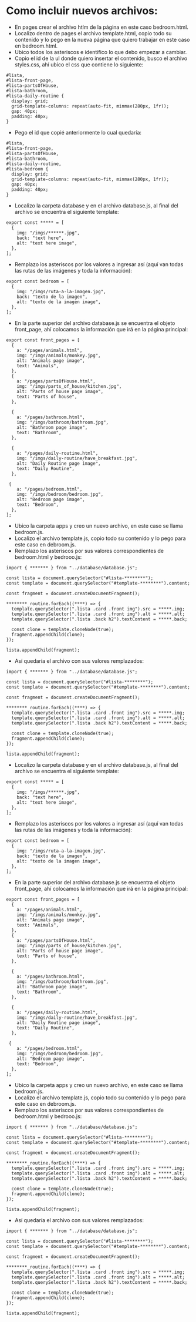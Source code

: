 # Como incluir nuevos archivos:

- En pages crear el archivo htlm de la página en este caso bedroom.html.
- Localizo dentro de pages el archivo template.html, copio todo su contenido y lo pego en la nueva página que quiero trabajar en este caso en bedroom.html.
- Ubico todos los asteriscos e identifico lo que debo empezar a cambiar.
- Copio el id de la ul donde quiero insertar el contenido, busco el archivo styles.css, ahí ubico el css que contiene lo siguiente:

```
#lista,
#lista-front-page,
#lista-partsOfHouse,
#lista-bathroom,
#lista-daily-routine {
  display: grid;
  grid-template-columns: repeat(auto-fit, minmax(280px, 1fr));
  gap: 40px;
  padding: 40px;
}
```

- Pego el id que copié anteriormente lo cual quedaría:

```
#lista,
#lista-front-page,
#lista-partsOfHouse,
#lista-bathroom,
#lista-daily-routine,
#lista-bedroom {
  display: grid;
  grid-template-columns: repeat(auto-fit, minmax(280px, 1fr));
  gap: 40px;
  padding: 40px;
}
```

- Localizo la carpeta database y en el archivo database.js, al final del archivo se encuentra el siguiente template:

```
export const ***** = [
  {
    img: "/imgs/******.jpg",
    back: "text here",
    alt: "text here image",
  },
];
```

- Remplazo los asteriscos por los valores a ingresar así (aquí van todas las rutas de las imágenes y toda la información):

```
export const bedroom = [
  {
    img: "/imgs/ruta-a-la-imagen.jpg",
    back: "texto de la imagen",
    alt: "texto de la imagen image",
  },
];
```

- En la parte superior del archivo database.js se encuentra el objeto front_page, ahí colocamos la información que irá en la página principal:

```
export const front_pages = [
  {
    a: "/pages/animals.html",
    img: "/imgs/animals/monkey.jpg",
    alt: "Animals page image",
    text: "Animals",
  },
  {
    a: "/pages/partsOfHouse.html",
    img: "/imgs/parts_of_house/kitchen.jpg",
    alt: "Parts of house page image",
    text: "Parts of house",
  },

  {
    a: "/pages/bathroom.html",
    img: "/imgs/bathroom/bathroom.jpg",
    alt: "Bathroom page image",
    text: "Bathroom",
  },

  {
    a: "/pages/daily-routine.html",
    img: "/imgs/daily-routine/have_breakfast.jpg",
    alt: "Daily Routine page image",
    text: "Daily Routine",
  },

 {
    a: "/pages/bedroom.html",
    img: "/imgs/bedroom/bedroom.jpg",
    alt: "Bedroom page image",
    text: "Bedroom",
  },
];
```

- Ubico la carpeta apps y creo un nuevo archivo, en este caso se llama bedroom.js.
- Localizo el archivo template.js, copio todo su contenido y lo pego para este caso en debroom.js.
- Remplazo los asteriscos por sus valores correspondientes de bedroom.html y bedrooo.js:

```
import { ******* } from "../database/database.js";

const lista = document.querySelector("#lista-********");
const template = document.querySelector("#template-********").content;

const fragment = document.createDocumentFragment();

********_routine.forEach((****) => {
  template.querySelector(".lista .card .front img").src = *****.img;
  template.querySelector(".lista .card .front img").alt = *****.alt;
  template.querySelector(".lista .back h2").textContent = *****.back;

  const clone = template.cloneNode(true);
  fragment.appendChild(clone);
});

lista.appendChild(fragment);
```

- Así quedaría el archivo con sus valores remplazados:

```
import { ******* } from "../database/database.js";

const lista = document.querySelector("#lista-********");
const template = document.querySelector("#template-********").content;

const fragment = document.createDocumentFragment();

********_routine.forEach((****) => {
  template.querySelector(".lista .card .front img").src = *****.img;
  template.querySelector(".lista .card .front img").alt = *****.alt;
  template.querySelector(".lista .back h2").textContent = *****.back;

  const clone = template.cloneNode(true);
  fragment.appendChild(clone);
});

lista.appendChild(fragment);
```

- Localizo la carpeta database y en el archivo database.js, al final del archivo se encuentra el siguiente template:

```
export const ***** = [
  {
    img: "/imgs/******.jpg",
    back: "text here",
    alt: "text here image",
  },
];
```

- Remplazo los asteriscos por los valores a ingresar así (aquí van todas las rutas de las imágenes y toda la información):

```
export const bedroom = [
  {
    img: "/imgs/ruta-a-la-imagen.jpg",
    back: "texto de la imagen",
    alt: "texto de la imagen image",
  },
];
```

- En la parte superior del archivo database.js se encuentra el objeto front_page, ahí colocamos la información que irá en la página principal:

```
export const front_pages = [
  {
    a: "/pages/animals.html",
    img: "/imgs/animals/monkey.jpg",
    alt: "Animals page image",
    text: "Animals",
  },
  {
    a: "/pages/partsOfHouse.html",
    img: "/imgs/parts_of_house/kitchen.jpg",
    alt: "Parts of house page image",
    text: "Parts of house",
  },

  {
    a: "/pages/bathroom.html",
    img: "/imgs/bathroom/bathroom.jpg",
    alt: "Bathroom page image",
    text: "Bathroom",
  },

  {
    a: "/pages/daily-routine.html",
    img: "/imgs/daily-routine/have_breakfast.jpg",
    alt: "Daily Routine page image",
    text: "Daily Routine",
  },

 {
    a: "/pages/bedroom.html",
    img: "/imgs/bedroom/bedroom.jpg",
    alt: "Bedroom page image",
    text: "Bedroom",
  },
];
```

- Ubico la carpeta apps y creo un nuevo archivo, en este caso se llama bedroom.js.
- Localizo el archivo template.js, copio todo su contenido y lo pego para este caso en debroom.js.
- Remplazo los asteriscos por sus valores correspondientes de bedroom.html y bedrooo.js:

```
import { ******* } from "../database/database.js";

const lista = document.querySelector("#lista-********");
const template = document.querySelector("#template-********").content;

const fragment = document.createDocumentFragment();

********_routine.forEach((****) => {
  template.querySelector(".lista .card .front img").src = *****.img;
  template.querySelector(".lista .card .front img").alt = *****.alt;
  template.querySelector(".lista .back h2").textContent = *****.back;

  const clone = template.cloneNode(true);
  fragment.appendChild(clone);
});

lista.appendChild(fragment);
```

- Así quedaría el archivo con sus valores remplazados:

```
import { ******* } from "../database/database.js";

const lista = document.querySelector("#lista-********");
const template = document.querySelector("#template-********").content;

const fragment = document.createDocumentFragment();

********_routine.forEach((****) => {
  template.querySelector(".lista .card .front img").src = *****.img;
  template.querySelector(".lista .card .front img").alt = *****.alt;
  template.querySelector(".lista .back h2").textContent = *****.back;

  const clone = template.cloneNode(true);
  fragment.appendChild(clone);
});

lista.appendChild(fragment);
```
